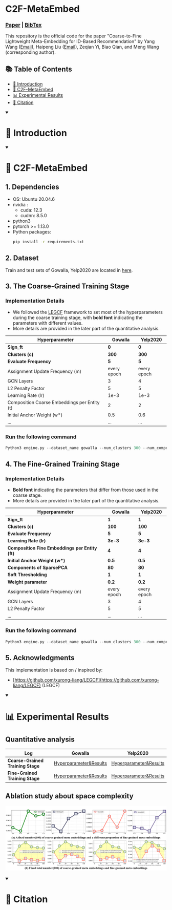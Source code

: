 # C2F-MetaEmbed
### [Paper]() | [BibTex]()

This repository is the official code for the paper "Coarse-to-Fine Lightweight Meta-Embedding for ID-Based Recommendation" by Yang Wang (<a href="mailto:yangwang@hfut.edu.cn">Email</a>), Haipeng Liu (<a href="mailto:hpliu_hfut@hotmail.com">Email</a>), Zeqian Yi, Biao Qian, and Meng Wang (corresponding author).

## 📚 Table of Contents

- [📖 Introduction]()
- [🌟 C2F-MetaEmbed]()
- [📊 Experimental Results]()
- [🔖 Citation]()


<details open>
<summary><h1>📖 Introduction</h1></summary>

</details>


<details open>
<summary><h1>🌟 C2F-MetaEmbed </h1></summary>

## 1. Dependencies
* OS: Ubuntu 20.04.6
* nvidia :
	- cuda: 12.3
	- cudnn: 8.5.0
* python3
* pytorch >= 1.13.0
* Python packages:
  ```bash
  pip install -r requirements.txt
  ```

## 2. Dataset 
Train and test sets of Gowalla, Yelp2020 are located in [here](https://pan.baidu.com/s/1TUeNaT6_wioDBWwhIswgfg?pwd=f3vp).

## 3. The Coarse-Grained Training Stage

### Implementation Details
* We followed the [LEGCF](https://github.com/xurong-liang/LEGCF) framework to set most of the hyperparameters during the coarse training stage, with **bold font** indicating the parameters with different values.
* More details are provided in the later part of the quantitative analysis.

| **Hyperparameter**               | **Gowalla**  | **Yelp2020** |
|----------------------------------|--------------|--------------|
| **Sign_ft**                      | **0**       | **0**        |
| **Clusters (c)**                 | **300**     | **300**      |
| **Evaluate Frequency**           | **5**       | **5**        |
| Assignment Update Frequency (m)  | every epoch  | every epoch  |
| GCN Layers                       | 3            | 4            |
| L2 Penalty Factor                | 5            | 5            |
| Learning Rate (lr)               | 1e-3         | 1e-3         |
| Composition Coarse Embeddings per Entity (t) | 2       | 2            |
| Initial Anchor Weight (w\*)      | 0.5          | 0.6          |
| ...      |...          | ...          | ...             |

### Run the following command

```python
Python3 engine.py --dataset_name gowalla --num_clusters 300 --num_composition_centroid 2 --device_id 0
```

## 4. The Fine-Grained Training Stage

### Implementation Details
* **Bold font** indicating the parameters that differ from those used in the coarse stage.
* More details are provided in the later part of the quantitative analysis.
  
| **Hyperparameter**               | **Gowalla**  | **Yelp2020** |
|----------------------------------|--------------|--------------|
| **Sign_ft**                                        | **1**        | **1**        |
| **Clusters (c)**                                   | **100**      | **100**      |
| **Evaluate Frequency**                             | **5**        | **5**        |
| **Learning Rate (lr)**                             | **3e-3**     | **3e-3**     |
| **Composition Fine Embeddings per Entity (ft)**     | **4**        | **4**        |
| **Initial Anchor Weight (w\*)**                    | **0.5**      | **0.5**      |
| **Components of SparsePCA**                         | **80**       | **80**       |
| **Soft Thresholding**                               | **1**        | **1**        |
| **Weight parameter**                                | **0.2**      | **0.2**      |
| Assignment Update Frequency (m)  | every epoch  | every epoch  |
| GCN Layers                       | 3            | 4            |
| L2 Penalty Factor                | 5            | 5            |
| ...      |...          | ...          |


### Run the following command

```python
Python3 engine.py --dataset_name gowalla --num_clusters 300 --num_composition_centroid 2 --device_id 0
```

## 5. Acknowledgments
This implementation is based on / inspired by:
* [https://github.com/xurong-liang/LEGCF](https://github.com/xurong-liang/LEGCF) (LEGCF)
  
</details>

<details open>
<summary><h1>📊 Experimental Results</h1></summary>

## Quantitative analysis
| **Log**               | **Gowalla**  | **Yelp2020** |
|----------------------------------|--------------|--------------|
| **Coarse-Grained Training Stage**        |[Hyperparameter&Results](https://github.com/htyjers/C2F-MetaEmbed/tree/main/result/gowalla/Coarse-grained%20Training%20Stage)|[Hyperparameter&Results](https://github.com/htyjers/C2F-MetaEmbed/tree/main/result/yelp2020/Coarse-grained%20Training%20Stage)|
| **Fine-Grained Training Stage**        |[Hyperparameter&Results](https://github.com/htyjers/C2F-MetaEmbed/tree/main/result/gowalla/Fine-grained%20Training%20Stage)|[Hyperparameter&Results](https://github.com/htyjers/C2F-MetaEmbed/tree/main/result/yelp2020/Fine-grained%20Training%20Stage)|

## Ablation study about space complexity
![](result/as.png)
</details>


<details open>
<summary><h1>🔖 Citation</h1></summary>

</details>
